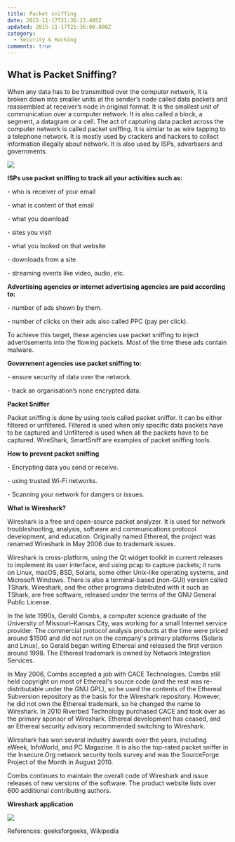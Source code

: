 ```yaml
---
title: Packet sniffing
date: 2015-11-17T21:36:13.405Z
updated: 2015-11-17T21:36:00.000Z
category:
  - Security & Hacking
comments: true
---
```

## **What is Packet Sniffing?**

When any data has to be transmitted over the computer network, it is broken down into smaller units at the sender’s node called data packets and reassembled at receiver’s node in original format. It is the smallest unit of communication over a computer network. It is also called a block, a segment, a datagram or a cell. The act of capturing data packet across the computer network is called packet sniffing. It is similar to as wire tapping to a telephone network. It is mostly used by crackers and hackers to collect information illegally about network. It is also used by ISPs, advertisers and governments.

![](/images/packsniffer.png)


**ISPs use packet sniffing to track all your activities such as:**

\- who is receiver of your email

\- what is content of that email

\- what you download

\- sites you visit

\- what you looked on that website

\- downloads from a site

\- streaming events like video, audio, etc.

**Advertising agencies or internet advertising agencies are paid according to:**


\- number of ads shown by them.

\- number of clicks on their ads also called PPC (pay per click).

To achieve this target, these agencies use packet sniffing to inject advertisements into the flowing packets. Most of the time these ads contain malware.


**Government agencies use packet sniffing to:**

\- ensure security of data over the network.

\- track an organisation’s none encrypted data.

**Packet Sniffer**

Packet sniffing is done by using tools called packet sniffer. It can be either filtered or unfiltered. Filtered is used when only specific data packets have to be captured and Unfiltered is used when all the packets have to be captured. WireShark, SmartSniff are examples of packet sniffing tools.


**How to prevent packet sniffing**

\- Encrypting data you send or receive.

\- using trusted Wi-Fi networks.

\- Scanning your network for dangers or issues.

**What is Wireshark?**

Wireshark is a free and open-source packet analyzer. It is used for network troubleshooting, analysis, software and communications protocol development, and education. Originally named Ethereal, the project was renamed Wireshark in May 2006 due to trademark issues.

Wireshark is cross-platform, using the Qt widget toolkit in current releases to implement its user interface, and using pcap to capture packets; it runs on Linux, macOS, BSD, Solaris, some other Unix-like operating systems, and Microsoft Windows. There is also a terminal-based (non-GUI) version called TShark. Wireshark, and the other programs distributed with it such as TShark, are free software, released under the terms of the GNU General Public License.

In the late 1990s, Gerald Combs, a computer science graduate of the University of Missouri–Kansas City, was working for a small Internet service provider. The commercial protocol analysis products at the time were priced around $1500 and did not run on the company's primary platforms (Solaris and Linux), so Gerald began writing Ethereal and released the first version around 1998. The Ethereal trademark is owned by Network Integration Services.


In May 2006, Combs accepted a job with CACE Technologies. Combs still held copyright on most of Ethereal's source code (and the rest was re-distributable under the GNU GPL), so he used the contents of the Ethereal Subversion repository as the basis for the Wireshark repository. However, he did not own the Ethereal trademark, so he changed the name to Wireshark. In 2010 Riverbed Technology purchased CACE and took over as the primary sponsor of Wireshark. Ethereal development has ceased, and an Ethereal security advisory recommended switching to Wireshark.

Wireshark has won several industry awards over the years, including eWeek, InfoWorld, and PC Magazine. It is also the top-rated packet sniffer in the Insecure.Org network security tools survey and was the SourceForge Project of the Month in August 2010.


Combs continues to maintain the overall code of Wireshark and issue releases of new versions of the software. The product website lists over 600 additional contributing authors.

**Wireshark application**

![](/images/wireshark-captured-data-panes-59512e265f9b58f0fc7b1f17.png)

References: geeksforgeeks, Wikipedia

